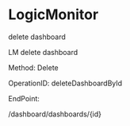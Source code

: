 #     LogicMonitor


delete dashboard

LM delete dashboard

Method: Delete

OperationID: deleteDashboardById

EndPoint:

/dashboard/dashboards/{id}
